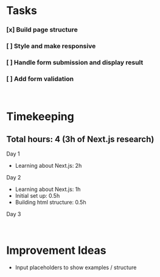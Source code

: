 # Tasks

### [x] Build page structure

### [ ] Style and make responsive

### [ ] Handle form submission and display result

### [ ] Add form validation

<br>

# Timekeeping

## Total hours: 4 (3h of Next.js research)

Day 1

- Learning about Next.js: 2h

Day 2

- Learning about Next.js: 1h
- Initial set up: 0.5h
- Building html structure: 0.5h

Day 3

  <br>

# Improvement Ideas

- Input placeholders to show examples / structure
